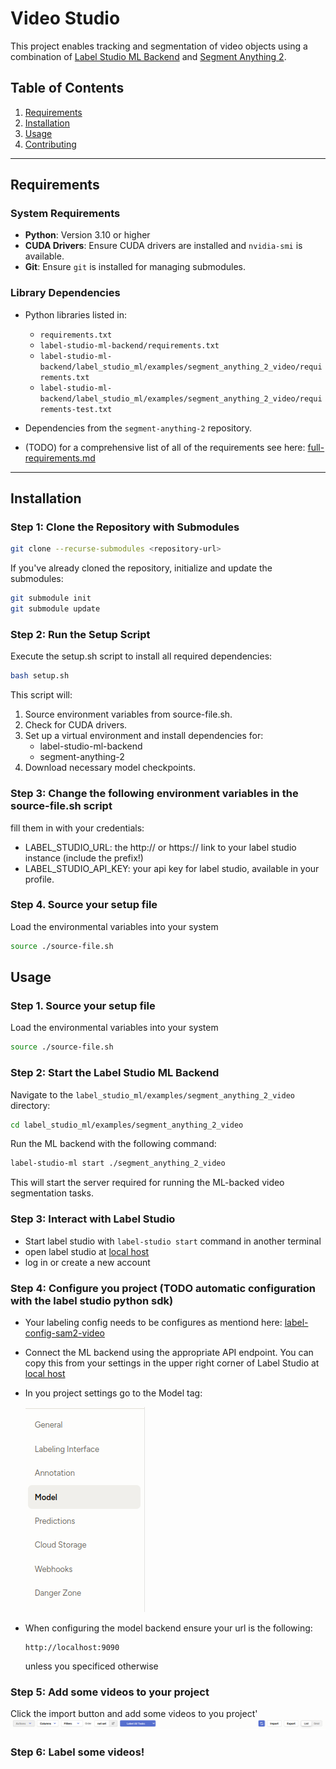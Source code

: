 # Video Studio

This project enables tracking and segmentation of video objects using a combination of [Label Studio ML Backend](https://github.com/heartexlabs/label-studio-ml-backend) and [Segment Anything 2](https://github.com/facebookresearch/segment-anything).

## Table of Contents
1. [Requirements](#requirements)
2. [Installation](#installation)
3. [Usage](#usage)
4. [Contributing](#contributing)

---

## Requirements

### System Requirements
- **Python**: Version 3.10 or higher
- **CUDA Drivers**: Ensure CUDA drivers are installed and `nvidia-smi` is available.
- **Git**: Ensure `git` is installed for managing submodules.

### Library Dependencies
- Python libraries listed in:
  - `requirements.txt`
  - `label-studio-ml-backend/requirements.txt`
  - `label-studio-ml-backend/label_studio_ml/examples/segment_anything_2_video/requirements.txt`
  - `label-studio-ml-backend/label_studio_ml/examples/segment_anything_2_video/requirements-test.txt`
- Dependencies from the `segment-anything-2` repository.

- (TODO) for a comprehensive list of all of the requirements see here: [full-requirements.md](full-requirements.md)
---

## Installation

### Step 1: Clone the Repository with Submodules
```bash
git clone --recurse-submodules <repository-url>
```

If you've already cloned the repository, initialize and update the submodules:

```bash
git submodule init
git submodule update
```
### Step 2: Run the Setup Script

Execute the setup.sh script to install all required dependencies:
```bash
bash setup.sh
```
This script will:

1. Source environment variables from source-file.sh.
2. Check for CUDA drivers.
3. Set up a virtual environment and install dependencies for:
    - label-studio-ml-backend
    - segment-anything-2
4. Download necessary model checkpoints.

### Step 3: Change the following environment variables in the source-file.sh script 
fill them in with your credentials:
- LABEL_STUDIO_URL: the http:// or https:// link to your label studio instance (include the prefix!) 
- LABEL_STUDIO_API_KEY: your api key for label studio, available in your profile.

### Step 4. Source your setup file
Load the environmental variables into your system
```bash
source ./source-file.sh
```

## Usage

### Step 1. Source your setup file
Load the environmental variables into your system
```bash
source ./source-file.sh
```

### Step 2: Start the Label Studio ML Backend

Navigate to the `label_studio_ml/examples/segment_anything_2_video` directory:
```bash
cd label_studio_ml/examples/segment_anything_2_video
```
Run the ML backend with the following command:
```bash
label-studio-ml start ./segment_anything_2_video
```
This will start the server required for running the ML-backed video segmentation tasks.

### Step 3: Interact with Label Studio
- Start label studio with `label-studio start` command in another terminal
- open label studio at [local host](http://localhost:8080)
- log in or create a new account
### Step 4: Configure you project (TODO automatic configuration with the label studio python sdk)

- Your labeling config needs to be configures as mentiond here: [label-config-sam2-video](label-studio-ml-backend/label_studio_ml/examples/segment_anything_2_video/README.md)
- Connect the ML backend using the appropriate API endpoint. You can copy this from your settings in the upper right corner of Label Studio at [local host](http://localhost:8080)
- In you project settings go to the Model tag:

    ![alt text](assets/model-image.png)
- When configuring the model backend ensure your url is the following: 
  ```
  http://localhost:9090
  ```
  unless you specificed otherwise

### Step 5: Add some videos to your project
Click the import button and add some videos to you project'
![alt text](assets/import-label.png)

### Step 6: Label some videos!